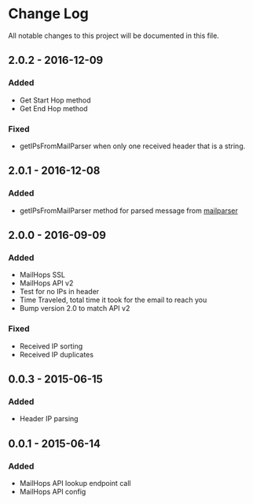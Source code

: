 # Change Log
All notable changes to this project will be documented in this file.

## 2.0.2 - 2016-12-09

### Added
- Get Start Hop method
- Get End Hop method

### Fixed
- getIPsFromMailParser when only one received header that is a string.

## 2.0.1 - 2016-12-08

### Added
- getIPsFromMailParser method for parsed message from [mailparser](https://www.npmjs.com/package/mailparser)

## 2.0.0 - 2016-09-09

### Added
- MailHops SSL
- MailHops API v2
- Test for no IPs in header
- Time Traveled, total time it took for the email to reach you
- Bump version 2.0 to match API v2

### Fixed
- Received IP sorting
- Received IP duplicates

## 0.0.3 - 2015-06-15

### Added
- Header IP parsing

## 0.0.1 - 2015-06-14

### Added
- MailHops API lookup endpoint call
- MailHops API config
